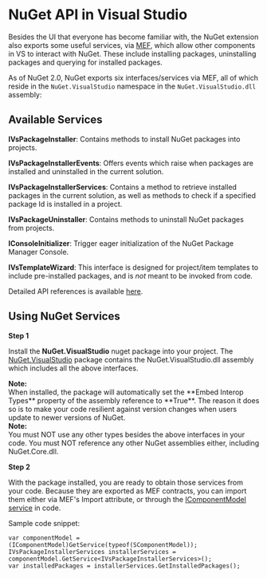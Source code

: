 # NuGet API in Visual Studio

Besides the UI that everyone has become familiar with, the NuGet extension also exports some useful services, via [MEF](http://msdn.microsoft.com/en-us/library/dd460648.aspx "MEF"), which allow other components in VS to interact with NuGet. These include installing packages, uninstalling packages and querying for installed packages.

As of NuGet 2.0, NuGet exports six interfaces/services via MEF, all of which reside in the `NuGet.VisualStudio` namespace in the `NuGet.VisualStudio.dll` assembly:

## Available Services

**IVsPackageInstaller**: Contains methods to install NuGet packages into projects.

**IVsPackageInstallerEvents**: Offers events which raise when packages are installed and uninstalled in the current solution.

**IVsPackageInstallerServices**: Contains a method to retrieve installed packages in the current solution, as well as methods to check if a specified package Id is installed in a project.

**IVsPackageUninstaller**: Contains methods to uninstall NuGet packages from projects.

**IConsoleInitializer**: Trigger eager initialization of the NuGet Package Manager Console.

**IVsTemplateWizard**: This interface is designed for project/item templates to include pre-installed packages, and is *not* meant to be invoked from code.

Detailed API references is available [here](Extensibility-APIs "Extensibility API references").

## Using NuGet Services

**Step 1**

Install the **NuGet.VisualStudio** nuget package into your project. The [NuGet.VisualStudio](https://nuget.org/packages/NuGet.VisualStudio) package contains the NuGet.VisualStudio.dll assembly which includes all the above interfaces.

<div class="block-callout-info">
    <strong>Note:</strong><br>
    When installed, the package will automatically set the **Embed Interop Types** property of the assembly reference to **True**. The reason it does so is to make your code  resilient against version changes when users update to newer versions of NuGet.
</div>

<div class="block-callout-warning">
    <strong>Note:</strong><br>
    You must NOT use any other types besides the above interfaces in your code. You must NOT reference any other NuGet assemblies either, including NuGet.Core.dll.
</div>


**Step 2**

With the package installed, you are ready to obtain those services from your code. Because they are exported as MEF contracts, you can import them either via MEF's Import attribute, or through the [IComponentModel service](http://msdn.microsoft.com/en-us/library/microsoft.visualstudio.componentmodelhost.icomponentmodel.aspx "IComponentModel interface") in code. 

Sample code snippet:

    var componentModel = (IComponentModel)GetService(typeof(SComponentModel));
    IVsPackageInstallerServices installerServices = componentModel.GetService<IVsPackageInstallerServices>();
    var installedPackages = installerServices.GetInstalledPackages();